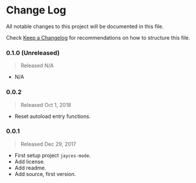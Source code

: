 # Change Log

All notable changes to this project will be documented in this file.

Check [Keep a Changelog](http://keepachangelog.com/) for recommendations on how to structure this file.


### 0.1.0 (Unreleased)
> Released N/A

- N/A

### 0.0.2
> Released Oct 1, 2018

- Reset autoload entry functions.

### 0.0.1
> Released Dec 29, 2017

- First setup project `jayces-mode`.
- Add license.
- Add readme.
- Add source, first version.
